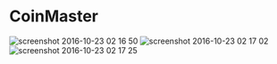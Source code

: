 # CoinMaster


![screenshot 2016-10-23 02 16 50](https://cloud.githubusercontent.com/assets/9870659/19623618/19de529a-98c7-11e6-8482-c151148d9569.png)
![screenshot 2016-10-23 02 17 02](https://cloud.githubusercontent.com/assets/9870659/19623619/19f8867e-98c7-11e6-8535-267bb8e6eb9a.png)
![screenshot 2016-10-23 02 17 25](https://cloud.githubusercontent.com/assets/9870659/19623620/19f9479e-98c7-11e6-957e-9ffb9d0ab5f8.png)

